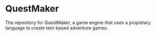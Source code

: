 # QuestMaker
The repository for QuestMaker, a game engine that uses a propietary language to create text-based adventure games. 
